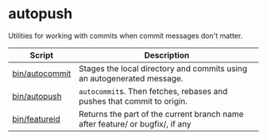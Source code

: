 # autopush

Utilities for working with commits when commit messages don't matter.

| Script                           | Description                                                                                  |
|----------------------------------|----------------------------------------------------------------------------------------------|
| [bin/autocommit](bin/autocommit) | Stages the local directory and commits using an autogenerated message.                       |
| [bin/autopush](bin/autopush)     | `autocommit`s. Then fetches, rebases and pushes that commit to origin.                       |
| [bin/featureid](bin/featureid)   | Returns the part of the current branch name after feature/ or bugfix/, if any                |
